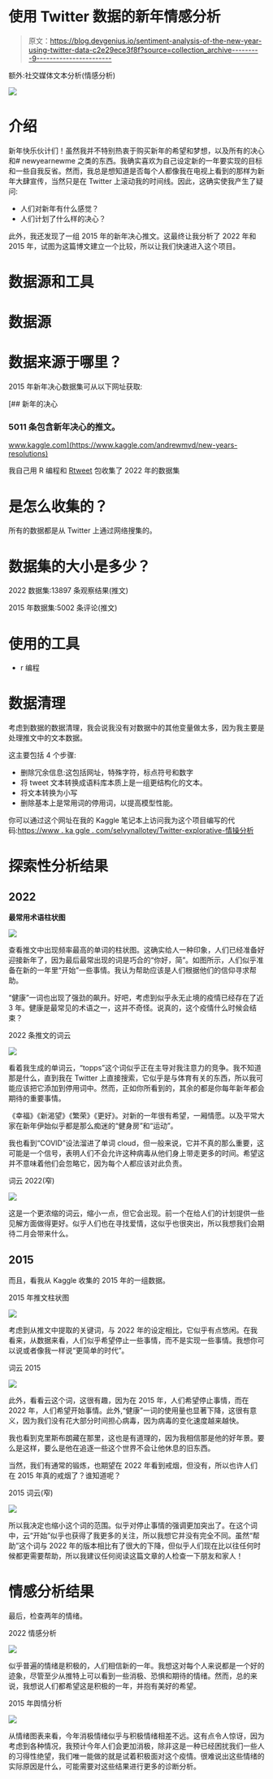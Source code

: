 # 使用 Twitter 数据的新年情感分析

> 原文：<https://blog.devgenius.io/sentiment-analysis-of-the-new-year-using-twitter-data-c2e29ece3f8f?source=collection_archive---------9----------------------->

额外:社交媒体文本分析(情感分析)

![](img/d336a9396065f6ae66f76e75010e302a.png)

# 介绍

新年快乐伙计们！虽然我并不特别热衷于购买新年的希望和梦想，以及所有的决心和# newyearnewme 之类的东西。我确实喜欢为自己设定新的一年要实现的目标和一些自我反省。然而，我总是想知道是否每个人都像我在电视上看到的那样为新年大肆宣传，当然只是在 Twitter 上滚动我的时间线。因此，这确实使我产生了疑问:

*   人们对新年有什么感觉？
*   人们计划了什么样的决心？

此外，我还发现了一组 2015 年的新年决心推文。这最终让我分析了 2022 年和 2015 年，试图为这篇博文建立一个比较，所以让我们快速进入这个项目。

# 数据源和工具

# 数据源

# 数据来源于哪里？

2015 年新年决心数据集可从以下网址获取:

[](https://www.kaggle.com/andrewmvd/new-years-resolutions) [## 新年的决心

### 5011 条包含新年决心的推文。

www.kaggle.com](https://www.kaggle.com/andrewmvd/new-years-resolutions) 

我自己用 R 编程和 [Rtweet](https://cran.r-project.org/web/packages/rtweet/rtweet.pdf) 包收集了 2022 年的数据集

# 是怎么收集的？

所有的数据都是从 Twitter 上通过网络搜集的。

# 数据集的大小是多少？

2022 数据集:13897 条观察结果(推文)

2015 年数据集:5002 条评论(推文)

# 使用的工具

*   r 编程

# 数据清理

考虑到数据的数据清理，我会说我没有对数据中的其他变量做太多，因为我主要是处理推文中的文本数据。

这主要包括 4 个步骤:

*   删除冗余信息:这包括网址，特殊字符，标点符号和数字
*   将 tweet 文本转换成语料库本质上是一组更结构化的文本。
*   将文本转换为小写
*   删除基本上是常用词的停用词，以提高模型性能。

你可以通过这个网址在我的 Kaggle 笔记本上访问我为这个项目编写的代码:[https://www . ka ggle . com/selvynallotey/Twitter-explorative-情操分析](https://www.kaggle.com/selvynallotey/twitter-exploratory-sentiment-analysis)

# 探索性分析结果

## 2022

**最常用术语柱状图**

![](img/ff485c0f22fef53d3167d4bb46819e6b.png)

查看推文中出现频率最高的单词的柱状图。这确实给人一种印象，人们已经准备好迎接新年了，因为最后最常出现的词是巧合的“你好，简”。如图所示，人们似乎准备在新的一年里“开始”一些事情。我认为帮助应该是人们根据他们的信仰寻求帮助。

“健康”一词也出现了强劲的飙升。好吧，考虑到似乎永无止境的疫情已经存在了近 3 年。健康是最常见的术语之一，这并不奇怪。说真的，这个疫情什么时候会结束？

2022 条推文的词云

![](img/8286914d52962d95eb28cdb6e62d3a0e.png)

看着我生成的单词云，“topps”这个词似乎正在主导对我注意力的竞争。我不知道那是什么，直到我在 Twitter 上直接搜索，它似乎是与体育有关的东西，所以我可能应该把它添加到停用词中。然而，正如你所看到的，其余的都是你每年新年都会期待的重要事情。

《幸福》《新渴望》《繁荣》《更好》。对新的一年很有希望，一厢情愿。以及平常大家在新年伊始似乎都是那么痴迷的“健身房”和“运动”。

我也看到“COVID”设法溜进了单词 cloud，但一般来说，它并不真的那么重要，这可能是一个信号，表明人们不会允许这种病毒从他们身上带走更多的时间。希望这并不意味着他们会忽略它，因为每个人都应该对此负责。

词云 2022(窄)

![](img/a01157f1f4c84250bee745f8ec5c0d91.png)

这是一个更浓缩的词云，缩小一点，但它会出现。前一个在给人们的计划提供一些见解方面做得更好。似乎人们也在寻找爱情，这似乎也很突出，所以我想我们会期待二月会带来什么。

## 2015

而且，看我从 Kaggle 收集的 2015 年的一组数据。

2015 年推文柱状图

![](img/e3041eb1583f470819c274c89b8dacf5.png)

考虑到从推文中提取的关键词，与 2022 年的设定相比，它似乎有点悠闲。在我看来，从数据来看，人们似乎希望停止一些事情，而不是实现一些事情。我想你可以说或者像我一样说“更简单的时代”。

词云 2015

![](img/1c8e308dec8c7ac7f168b7eb44daa3a3.png)

此外，看看云这个词，这很有趣，因为在 2015 年，人们希望停止事情，而在 2022 年，人们希望开始事情。此外,“健康”一词的使用量也显著下降，这很有意义，因为我们没有花大部分时间担心病毒，因为病毒的变化速度越来越快。

我也看到克里斯布朗藏在那里，这也是有道理的，因为我相信那是他的好年景。要么是这样，要么是他在追逐一些这个世界不会让他休息的旧东西。

当然，我们有通常的锻炼，也期望在 2022 年看到戒烟，但没有，所以也许人们在 2015 年真的戒烟了？谁知道呢？

2015 词云(窄)

![](img/fbb50e0943b3109edbe6f09bda30d8c8.png)

所以我决定也缩小这个词的范围。似乎对停止事情的强调更加突出了。在这个词中，云“开始”似乎也获得了我更多的关注，所以我想它并没有完全不同。虽然“帮助”这个词与 2022 年的版本相比有了很大的下降，但似乎人们现在比以往任何时候都更需要帮助，所以我建议任何阅读这篇文章的人检查一下朋友和家人！

# 情感分析结果

最后，检查两年的情绪。

2022 情感分析

![](img/ddbbada7b84683747ecc5733873a0eb4.png)

似乎普遍的情绪是积极的，人们相信新的一年。我想这对每个人来说都是一个好的迹象，尽管至少从推特上可以看到一些消极、恐惧和期待的情绪。然而，总的来说，我想说人们都希望这是积极的一年，并抱有美好的希望。

2015 年舆情分析

![](img/18466f6aa2cac1e91f75b222900b259d.png)

从情绪图表来看，今年消极情绪似乎与积极情绪相差不远。这有点令人惊讶，因为考虑到各种情况，我预计今年人们会更加消极，除非这是一种已经困扰我们一些人的习得性绝望，我们唯一能做的就是试着积极面对这个疫情。很难说出这些情绪的实际原因是什么，可能需要对这些结果进行更多的诊断分析。